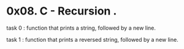 # 0x08. C - Recursion .

task 0 : function that prints a string, followed by a new line.

task 1 : function that prints a reversed string, followed by a new line.